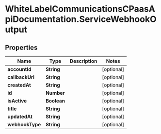 # WhiteLabelCommunicationsCPaasApiDocumentation.ServiceWebhookOutput

## Properties

Name | Type | Description | Notes
------------ | ------------- | ------------- | -------------
**accountId** | **String** |  | [optional] 
**callbackUrl** | **String** |  | [optional] 
**createdAt** | **String** |  | [optional] 
**id** | **Number** |  | [optional] 
**isActive** | **Boolean** |  | [optional] 
**title** | **String** |  | [optional] 
**updatedAt** | **String** |  | [optional] 
**webhookType** | **String** |  | [optional] 


